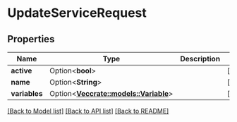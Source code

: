 # UpdateServiceRequest

## Properties

Name | Type | Description | Notes
------------ | ------------- | ------------- | -------------
**active** | Option<**bool**> |  | [optional]
**name** | Option<**String**> |  | [optional]
**variables** | Option<[**Vec<crate::models::Variable>**](Variable.md)> |  | [optional]

[[Back to Model list]](../README.md#documentation-for-models) [[Back to API list]](../README.md#documentation-for-api-endpoints) [[Back to README]](../README.md)


